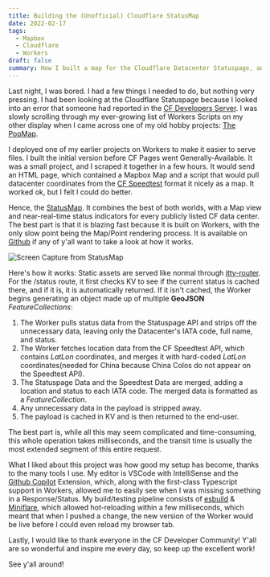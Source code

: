 ```yaml
---
title: Building the (Unofficial) Cloudflare StatusMap
date: 2022-02-17
tags:
  - Mapbox
  - Cloudflare
  - Workers
draft: false
summary: How I built a map for the Cloudflare Datacenter Statuspage, and what I learned along the way.
---
```


Last night, I was bored. I had a few things I needed to do, but nothing very pressing. I had been looking at the Cloudflare Statuspage because I looked into an error that someone had reported in the [CF Developers Server](https://workers.community "Cloudflare Developers Discord Server"). I was slowly scrolling through my ever-growing list of Workers Scripts on my other display when I came across one of my old hobby projects: [The PopMap](https://popmap.alastair-technologies.workers.dev/ "CF PopMap").

I deployed one of my earlier projects on Workers to make it easier to serve files. I built the initial version before CF Pages went Generally-Available. It was a small project, and I scraped it together in a few hours. It would send an HTML page, which contained a Mapbox Map and a script that would pull datacenter coordinates from the [CF Speedtest](https://speed.cloudflare.com "Cloudflare Speedtest") format it nicely as a map. It worked ok, but I felt I could do better.

Hence, the [StatusMap](https://statusmap.cloudflare.community). It combines the best of both worlds, with a Map view and near-real-time status indicators for every publicly listed CF data center. The best part is that it is blazing fast because it is built on Workers, with the only slow point being the Map/Point rendering process. It is available on [Github](https://github.com/Cloudflare-Community/StatusMap "Cloudflare StatusMap on Github") if any of y'all want to take a look at how it works.

![Screen Capture from StatusMap](/static/images/statusmap.png "Screen Capture from StatusMap")

Here's how it works: Static assets are served like normal through [itty-router](https://itty-router.dev "Itty Router | tiny, zero-dependency router"). For the /status route, it first checks KV to see if the current status is cached there, and if it is, it is automatically returned. If it isn't cached, the Worker begins generating an object made up of multiple **GeoJSON** _FeatureCollections_:

1. The Worker pulls status data from the Statuspage API and strips off the unnecessary data, leaving only the Datacenter's IATA code, full name, and status.
2. The Worker fetches location data from the CF Speedtest API, which contains _LatLon_ coordinates, and merges it with hard-coded _LatLon_ coordinates(needed for China because China Colos do not appear on the Speedtest API).
3. The Statuspage Data and the Speedtest Data are merged, adding a location and status to each IATA code. The merged data is formatted as a _FeatureCollection_.
4. Any unnecessary data in the payload is stripped away.
5. The payload is cached in KV and is then returned to the end-user.

The best part is, while all this may seem complicated and time-consuming, this whole operation takes milliseconds, and the transit time is usually the most extended segment of this entire request.

What I liked about this project was how good my setup has become, thanks to the many tools I use. My editor is VSCode with IntelliSense and the [Github Copilot](https://copilot.github.com/ "GitHub Copilot - Your AI pair programmer") Extension, which, along with the first-class Typescript support in Workers, allowed me to easily see when I was missing something in a Response/Status. My build/testing pipeline consists of [esbuild](https://esbuild.github.io "esbuild - an extremely fast JavaScript bundler") & [Miniflare](https://miniflare.dev "🔥 Miniflare"), which allowed hot-reloading within a few milliseconds, which meant that when I pushed a change, the new version of the Worker would be live before I could even reload my browser tab.

Lastly, I would like to thank everyone in the CF Developer Community! Y'all are so wonderful and inspire me every day, so keep up the excellent work!

See y'all around!
